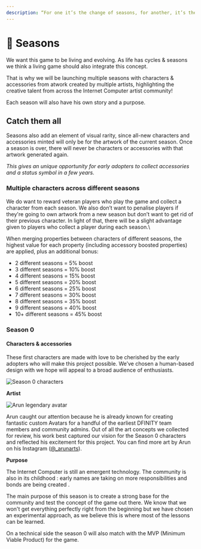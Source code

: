 ```yaml
---
description: “For one it’s the change of seasons, for another, it’s the season of change."
---
```


# 💫 Seasons

We want this game to be living and evolving. As life has cycles & seasons we think a living game should also integrate this concept.

That is why we will be launching multiple seasons with characters & accessories from atwork created by multiple artists, highlighting the creative talent from across the Internet Computer artist community!

Each season will also have his own story and a purpose.&#x20;

## Catch them all

Seasons also add an element of visual rarity, since all-new characters and accessories minted will only be for the artwork of the current season. Once a season is over, there will never be characters or accessories with that artwork generated again.

_This gives an unique opportunity for early adopters to collect accessories and a status symbol in a few years._

### Multiple characters across different seasons

We do want to reward veteran players who play the game and collect a character from each season. We also don’t want to penalise players if they're going to own artwork from a new season but don’t want to get rid of their previous character. In light of that, there will be a slight advantage given to players who collect a player during each season.\


When merging properties between characters of different seasons, the highest value for each property (including accessory boosted properties) are applied, plus an additional bonus:

* 2 different seasons = 5% boost
* 3 different seasons = 10% boost
* 4 different seasons = 15% boost
* 5 different seasons = 20% boost
* 6 different seasons = 25% boost
* 7 different seasons = 30% boost
* 8 different seasons = 35% boost
* 9 different seasons = 40% boost
* 10+ different seasons = 45% boost

### **Season 0**&#x20;

#### **Characters & accessories**

These first characters are made with love to be cherished by the early adopters who will make this project possible. We’ve chosen a human-based design with we hope will appeal to a broad audience of enthusiasts.

![Season 0 characters](<../.gitbook/assets/Capture d’écran 2022-06-09 à 08.06.22.png>)



**Artist**

![Arun legendary avatar](<../.gitbook/assets/Capture d’écran 2022-06-09 à 08.07.54.png>)

Arun caught our attention because he is already known for creating fantastic custom Avatars for a handful of the earliest DFINITY team members and community admins. Out of all the art concepts we collected for review, his work best captured our vision for the Season 0 characters and reflected his excitement for this project. You can find more art by Arun on his Instagram ([@\_arunarts](https://www.instagram.com/\_arunarts/)).

**Purpose**&#x20;

The Internet Computer is still an emergent technology. The community is also in its childhood : early names are taking on more responsibilities and bonds are being created .&#x20;

The main purpose of this season is to create a strong base for the community and test the concept of the game out there. We know that we won't get everything perfectly right from the beginning but we have chosen an experimental approach, as we believe this is where most of the lessons can be learned.&#x20;

On a technical side the season 0 will also match with the MVP (Minimum Viable Product) for the game. &#x20;
